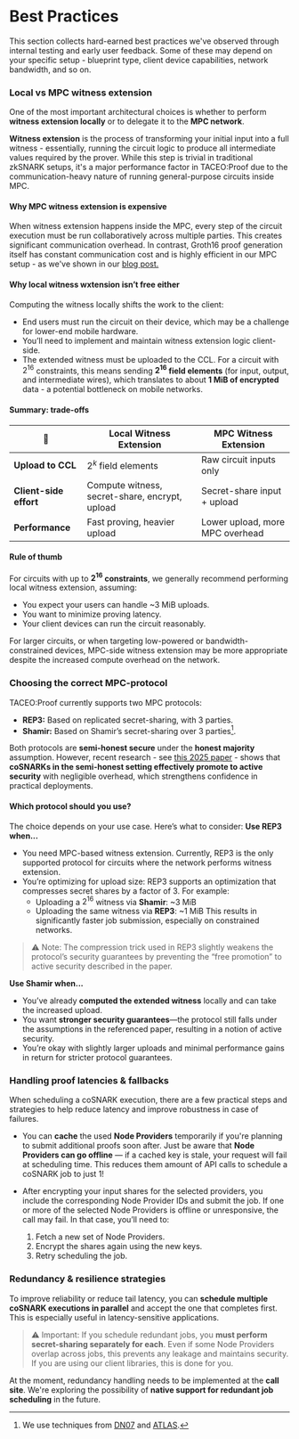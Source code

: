 # Best Practices

This section collects hard-earned best practices we've observed through internal testing and early user feedback. Some of these may depend on your specific setup - blueprint type, client device capabilities, network bandwidth, and so on.

### Local vs MPC witness extension
One of the most important architectural choices is whether to perform **witness extension locally** or to delegate it to the **MPC network**.

**Witness extension** is the process of transforming your initial input into a full witness - essentially, running the circuit logic to produce all intermediate values required by the prover. While this step is trivial in traditional zkSNARK setups, it's a major performance factor in TACEO:Proof due to the communication-heavy nature of running general-purpose circuits inside MPC.

#### Why MPC witness extension is expensive

When witness extension happens inside the MPC, every step of the circuit execution must be run collaboratively across multiple parties. This creates significant communication overhead. In contrast, Groth16 proof generation itself has constant communication cost and is highly efficient in our MPC setup - as we've shown in our [blog post.](https://core.taceo.io/articles/honest-majority-mpc-for-cosnarks/)

#### Why local witness wxtension isn’t free either

Computing the witness locally shifts the work to the client:
* End users must run the circuit on their device, which may be a challenge for lower-end mobile hardware.
* You’ll need to implement and maintain witness extension logic client-side.
* The extended witness must be uploaded to the CCL. For a circuit with $2^{16}$ constraints, this means sending **$2^{16}$ field elements** (for input, output, and intermediate wires), which translates to about **1 MiB of encrypted** data - a potential bottleneck on mobile networks.

#### Summary: trade-offs
                    | Local Witness Extension                        | MPC Witness Extension           |
|--------------------|------------------------------------------------|---------------------------------|
| **Upload to CCL**      | $2^k$ field elements                         | Raw circuit inputs only         |
| **Client-side effort** | Compute witness, secret-share, encrypt, upload | Secret-share input + upload     |
| **Performance**        | Fast proving, heavier upload                   | Lower upload, more MPC overhead |

#### Rule of thumb
For circuits with up to **$2^{16}$ constraints**, we generally recommend performing local witness extension, assuming:

* You expect your users can handle ~3 MiB uploads.
* You want to minimize proving latency.
* Your client devices can run the circuit reasonably.

For larger circuits, or when targeting low-powered or bandwidth-constrained devices, MPC-side witness extension may be more appropriate despite the increased compute overhead on the network.

### Choosing the correct MPC-protocol

TACEO:Proof currently supports two MPC protocols:

* **REP3:** Based on replicated secret-sharing, with 3 parties.
* **Shamir:** Based on Shamir’s secret-sharing over 3 parties[^1].

Both protocols are **semi-honest secure** under the **honest majority** assumption. However, recent research - see [this 2025 paper](https://eprint.iacr.org/2025/1026.pdf)  -  shows that **coSNARKs in the semi-honest setting effectively promote to active security** with negligible overhead, which strengthens confidence in practical deployments.


#### Which protocol should you use?
The choice depends on your use case. Here’s what to consider:
**Use REP3 when...**
* You need MPC-based witness extension. Currently, REP3 is the only supported protocol for circuits where the network performs witness extension.
* You’re optimizing for upload size: REP3 supports an optimization that compresses secret shares by a factor of 3. For example:
    * Uploading a $2^{16}$ witness via **Shamir**: ~3 MiB
    * Uploading the same witness via **REP3**: ~1 MiB
       This results in significantly faster job submission, especially on constrained networks.
> ⚠️ Note: The compression trick used in REP3 slightly weakens the protocol’s security guarantees by preventing the “free promotion” to active security described in the paper.

**Use Shamir when...**
* You’ve already **computed the extended witness** locally and can take the increased upload.
* You want **stronger security guarantees**—the protocol still falls under the assumptions in the referenced paper, resulting in a notion of active security.
* You’re okay with slightly larger uploads and minimal performance gains in return for stricter protocol guarantees.

### Handling proof latencies & fallbacks
When scheduling a coSNARK execution, there are a few practical steps and strategies to help reduce latency and improve robustness in case of failures.

 - You can **cache** the used **Node Providers** temporarily if you're planning to submit additional proofs soon after. Just be aware that **Node Providers can go offline** — if a cached key is stale, your request will fail at scheduling time.
This reduces them amount of API calls to schedule a coSNARK job to just 1!

- After encrypting your input shares for the selected providers, you include the corresponding Node Provider IDs and submit the job.
If one or more of the selected Node Providers is offline or unresponsive, the call may fail. In that case, you’ll need to:

  1) Fetch a new set of Node Providers.
  2) Encrypt the shares again using the new keys.
  3) Retry scheduling the job.

### Redundancy & resilience strategies
To improve reliability or reduce tail latency, you can **schedule multiple coSNARK executions in parallel** and accept the one that completes first. This is especially useful in latency-sensitive applications.
> ⚠️ Important: If you schedule redundant jobs, you **must perform secret-sharing separately for each**. Even if some Node Providers overlap across jobs, this prevents any leakage and maintains security. If you are using our client libraries, this is done for you.

At the moment, redundancy handling needs to be implemented at the **call site**. We're exploring the possibility of **native support for redundant job scheduling** in the future.

[^1]: We use techniques from [DN07](https://iacr.org/archive/crypto2007/46220565/46220565.pdf) and [ATLAS](https://eprint.iacr.org/2021/833.pdf).
